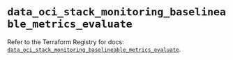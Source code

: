 # `data_oci_stack_monitoring_baselineable_metrics_evaluate`

Refer to the Terraform Registry for docs: [`data_oci_stack_monitoring_baselineable_metrics_evaluate`](https://registry.terraform.io/providers/oracle/oci/7.19.0/docs/data-sources/stack_monitoring_baselineable_metrics_evaluate).
